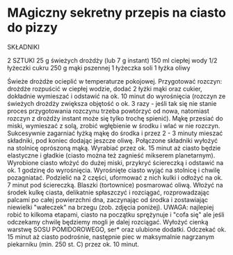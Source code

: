 # MAgiczny sekretny przepis na ciasto do pizzy

SKŁADNIKI

 2 SZTUKI
25 g świeżych drożdży (lub 7 g instant)
150 ml ciepłej wody
1/2 łyżeczki cukru
250 g mąki pszennej
1 łyżeczka soli
1 łyżka oliwy


Świeże drożdże ocieplić w temperaturze pokojowej. Przygotować rozczyn: drożdże rozpuścić w ciepłej wodzie, dodać 2 łyżki mąki oraz cukier, dokładnie wymieszać i odstawić na ok. 10 minut do wyrośnięcia (rozczyn ze świeżych drożdży zwiększa objętość o ok. 3 razy - jeśli tak się nie stanie proces przygotowania rozczynu trzeba powtórzyć od nowa, natomiast rozczyn z drożdży instant może się tylko trochę spienić).
Mąkę przesiać do miski, wymieszać z solą, zrobić wgłębienie w środku i wlać w nie rozczyn. Sukcesywnie zagarniać łyżką mąkę do środka i przez 2 - 3 minuty mieszać składniki, pod koniec dodając jeszcze oliwę.
Połączone składniki wyłożyć na stolnicę oprószoną mąką. Wyrabiać przez ok. 15 minut aż ciasto będzie elastyczne i gładkie (ciasto można też zagnieść mikserem planetarnym).
Wyrobione ciasto włożyć do dużej miski, przykryć ściereczką i odstawić na ok. 1 godzinę do wyrośnięcia.
Wyrośnięte ciasto wyjąć na stolnicę i chwilę pozagniatać. Podzielić na 2 części, uformować z nich kulki i odłożyć na ok. 7 minut pod ściereczką.
Blaszki (tortownice) posmarować oliwą. Włożyć na środek kulkę ciasta, delikatnie spłaszczyć i rozciągać, rozprowadzając palcami po całej powierzchni dna, zaczynając od środka i zostawiając niewielki "wałeczek" na brzegu (zob. zdjęcia poniżej). UWAGA: najlepiej robić to kilkoma etapami, ciasto na początku sprężynuje i "cofa się" ale jeśli odczekamy chwilę będziemy mogli je dalej rozciągać.
Wyłożyć cienką warstwę SOSU POMIDOROWEGO, ser* oraz ulubione dodatki. Odczekać ok. 15 minut aż ciasto podrośnie, następnie piec w maksymalnie nagrzanym piekarniku (min. 250 st. C) przez ok. 10 minut.


